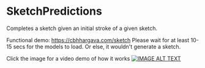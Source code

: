 # SketchPredictions
Completes a sketch given an initial stroke of a given sketch.

Functional demo: https://cbhhargava.com/sketch
Please wait for at least 10-15 secs for the models to load. Or else, it wouldn't generate a sketch.

Click the image for a video demo of how it works
[![IMAGE ALT TEXT](https://i.imgur.com/6UGlRzT.png)](https://www.youtube.com/watch?v=A-wm26LLlME "Demo")
